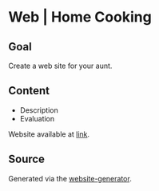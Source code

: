 # Web | Home Cooking

## Goal

Create a web site for your aunt.

## Content

- Description
- Evaluation

Website available at [link](https://mihai-teaching.github.io/web_home-cooking/).

## Source

Generated via the [website-generator](https://github.com/MihaiIon/website-generator).
